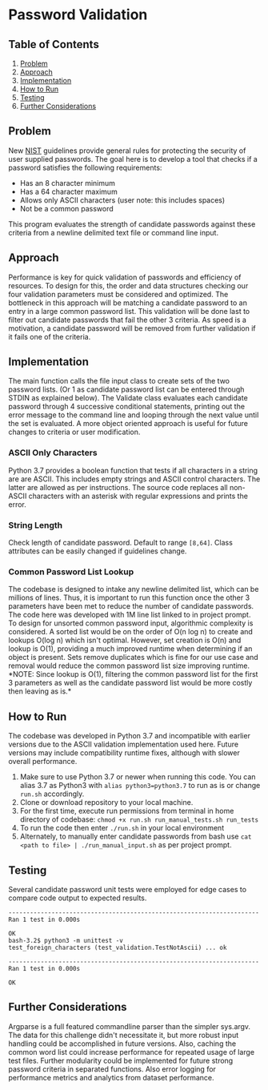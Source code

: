 # Password Validation

## Table of Contents
1. [Problem](#problem)
1. [Approach](#approach)
1. [Implementation](#implementation)
1. [How to Run](#how-to-run)
1. [Testing](#testing)
1. [Further Considerations](#further-considerations)

## Problem
New [NIST](https://www.nist.gov/)  guidelines provide general rules for protecting the security of user supplied passwords. The goal here is to develop a tool that checks if a password satisfies the following requirements: 
* Has an 8 character minimum
* Has a 64 character maximum
* Allows only ASCII characters (user note: this includes spaces)
* Not be a common password 

This program evaluates the strength of candidate passwords against these criteria from a newline delimited text file or command line input. 

## Approach

Performance is key for quick validation of passwords and efficiency of resources. To design for this, the order and data structures checking our four validation parameters must be considered and optimized. The bottleneck in this approach will be matching a candidate password to an entry in a large common password list. This validation will be done last to filter out candidate passwords that fail the other 3 criteria. As speed is a motivation, a candidate password will be removed from further validation if it fails one of the criteria. 

## Implementation

The main function calls the file input class to create sets of the two password lists. (Or 1 as candidate password list can be entered through STDIN as explained below). The Validate class evaluates each candidate password through 4 successive conditional statements, printing out the error message to the command line and looping through the next value until the set is evaluated. A more object oriented approach is useful for future changes to criteria or user modification. 

### ASCII Only Characters
Python 3.7 provides a boolean function that tests if all characters in a string are are ASCII. This includes empty strings and ASCII control characters. The latter are allowed as per instructions. The source code replaces all non-ASCII characters with an asterisk with regular expressions and prints the error. 

### String Length
Check length of candidate password. Default to range ```[8,64]```. Class attributes can be easily changed if guidelines change. 

### Common Password List Lookup
The codebase is designed to intake any newline delimited list, which can be millions of lines. Thus, it is important to run this function once the other 3 parameters have been met to reduce the number of candidate passwords. The code here was developed with 1M line list linked to in project prompt. To design for unsorted common password input, algorithmic complexity is considered. A sorted list would be on the order of O(n log n) to create and lookups O(log n) which isn't optimal. However, set creation is O(n) and lookup is O(1), providing a much improved runtime when determining if an object is present. Sets remove duplicates which is fine for our use case and removal would reduce the common password list size improving runtime. 
\*NOTE: Since lookup is O(1), filtering the common password list for the first 3 parameters as well as the candidate password list would be more costly then leaving as is.\*

## How to Run 

The codebase was developed in Python 3.7 and incompatible with earlier versions due to the ASCII validation implementation used here. Future versions may include compatibility runtime fixes, although with slower overall performance. 
1. Make sure to use Python 3.7 or newer when running this code. You can alias 3.7 as Python3 with ```alias python3=python3.7``` to run as is or change ```run.sh``` accordingly. 
2. Clone or download repository to your local machine. 
3. For the first time, execute run permissions from terminal in home directory of codebase: ```chmod +x run.sh run_manual_tests.sh run_tests```
4. To run the code then enter ```./run.sh``` in your local environment 
5. Alternately, to manually enter candidate passwords from bash use ```cat <path to file> | ./run_manual_input.sh``` as per project prompt.
## Testing

Several candidate password unit tests were employed for edge cases to compare code output to expected results.
 ```
----------------------------------------------------------------------
Ran 1 test in 0.000s

OK
bash-3.2$ python3 -m unittest -v
test_foreign_characters (test_validation.TestNotAscii) ... ok

----------------------------------------------------------------------
Ran 1 test in 0.000s

OK
```
## Further Considerations
Argparse is a full featured commandline parser than the simpler sys.argv. The data for this challenge didn't necessitate it, but more robust input handling could be accomplished in future versions. Also, caching the common word list could increase performance for repeated usage of large test files. Further modularity could be implemented for future strong password criteria in separated functions. Also error logging for performance metrics and analytics from dataset performance. 